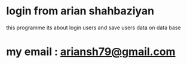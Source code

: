 # login from arian shahbaziyan
this programme its about login users and save users data on data base 
# my email : ariansh79@gmail.com

